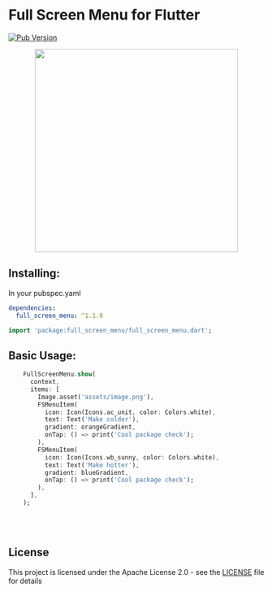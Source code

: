 # Full Screen Menu for Flutter

[![Pub Version](https://img.shields.io/pub/v/full_screen_menu?color=blueviolet)](https://pub.dev/packages/full_screen_menu)

<p align="center">
  <img src="https://raw.githubusercontent.com/yako-dev/flutter-full-screen-menu/master/assets/full_screen_menu_logo.png" height="400px">
</p>


## Installing:
In your pubspec.yaml
```yaml
dependencies:
  full_screen_menu: ^1.1.0
```
```dart
import 'package:full_screen_menu/full_screen_menu.dart';
```


## Basic Usage:
```dart
    FullScreenMenu.show(
      context,
      items: [
        Image.asset('assets/image.png'),
        FSMenuItem(
          icon: Icon(Icons.ac_unit, color: Colors.white),
          text: Text('Make colder'),
          gradient: orangeGradient,
          onTap: () => print('Cool package check');
        ),
        FSMenuItem(
          icon: Icon(Icons.wb_sunny, color: Colors.white),
          text: Text('Make hotter'),
          gradient: blueGradient,
          onTap: () => print('Cool package check');
        ),
      ],
    );
```
<br>
<br>


## License
This project is licensed under the Apache License 2.0 - see the [LICENSE](LICENSE) file for details
